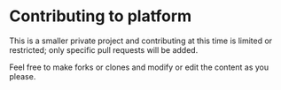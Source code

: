 # Contributing to platform

This is a smaller private project and contributing at this time is limited or restricted; only specific pull requests will be added.

Feel free to make forks or clones and modify or edit the content as you please.
